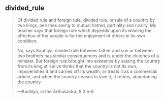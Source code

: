 ## divided_rule
> Of divided rule and foreign rule, divided rule, or rule of a country by two kings, perishes owing to mutual hatred, partiality and rivalry. My teacher says that foreign rule which depends upon its winning the affection of the people is for the enjoyment of others in its own condition.
> 
> No, says Kauṭilya: divided rule between father and son or between two brothers has similar consequences and is under the clutches of a minister. But foreign rule brought into existence by seizing the country from its king still alive thinks that the country is not its own, impoverishes it and carries off its wealth, or treats it as a commercial article; and when the country ceases to love it, it retires, abandoning the country.
> 
> —Kautilya, in the Arthaśāstra, 8.2:5-8